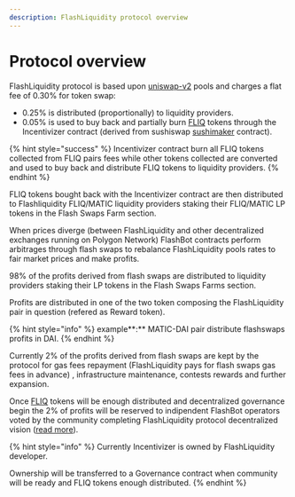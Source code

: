 ```yaml
---
description: FlashLiquidity protocol overview
---
```


# Protocol overview

FlashLiquidity protocol is based upon [uniswap-v2](https://github.com/Uniswap/v2-core) pools and charges a flat fee of 0.30% for token swap:

* 0.25% is distributed (proportionally) to liquidity providers.
* 0.05% is used to buy back and partially burn [FLIQ](../fliq-token.md) tokens through the Incentivizer contract (derived from sushiswap [sushimaker](https://github.com/sushiswap/sushiswap/blob/canary/contracts/SushiMaker.sol) contract).

{% hint style="success" %}
Incentivizer contract burn all FLIQ tokens collected from FLIQ pairs fees while other tokens collected are converted and used to buy back and distribute FLIQ tokens to liquidity providers.
{% endhint %}

FLIQ tokens bought back with the Incentivizer contract are then distributed to Flashliquidity FLIQ/MATIC liquidity providers staking their FLIQ/MATIC LP tokens in the Flash Swaps Farm section.

When prices diverge (between FlashLiquidity and other decentralized exchanges running on Polygon Network) FlashBot contracts perform arbitrages through flash swaps to rebalance FlashLiquidity pools rates to fair market prices and make profits.

98% of the profits derived from flash swaps are distributed to liquidity providers staking their LP tokens in the Flash Swaps Farms section.

Profits are distributed in one of the two token composing the FlashLiquidity pair in question (refered as Reward token).&#x20;

{% hint style="info" %}
example**:** MATIC-DAI pair distribute flashswaps profits in DAI.&#x20;
{% endhint %}

Currently 2% of the profits derived from flash swaps are kept by the protocol for gas fees repayment (FlashLiquidity pays for flash swaps gas fees in advance) , infrastructure maintenance, contests rewards and further expansion.

Once [FLIQ](../fliq-token.md) tokens will be enough distributed and decentralized governance begin the 2% of profits will be reserved to indipendent FlashBot operators voted by the community completing FlashLiquidity protocol decentralized vision ([read more](how-flashliquidity-works.md)).  &#x20;

{% hint style="info" %}
Currently Incentivizer is owned by FlashLiquidity developer.

Ownership will be transferred to a Governance contract when community will be ready and FLIQ tokens enough distributed.&#x20;
{% endhint %}

